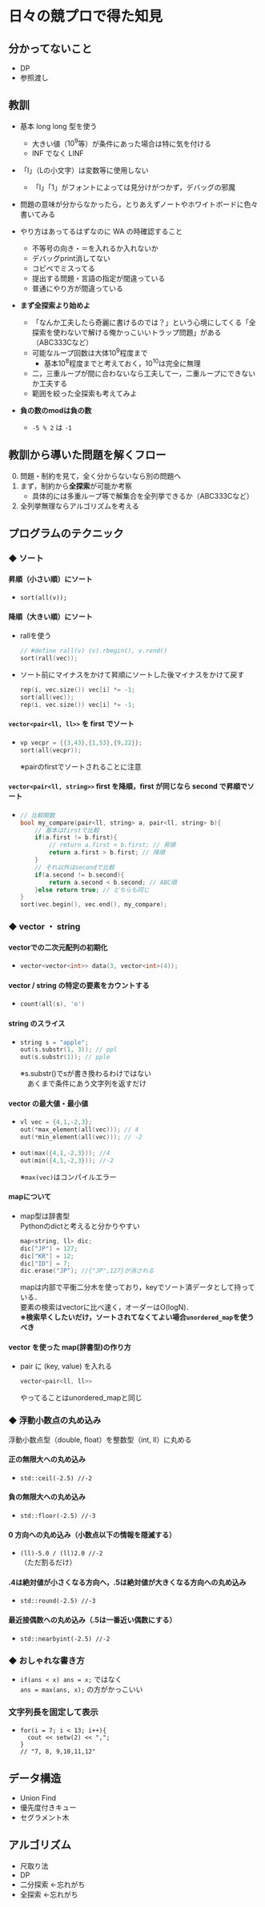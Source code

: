 # 日々の競プロで得た知見

## 分かってないこと

- DP
- 参照渡し

## 教訓

- 基本 long long 型を使う
  - 大きい値（$10^9$等）が条件にあった場合は特に気を付ける
  - INF でなく LINF

- 「l」（Lの小文字）は変数等に使用しない
  - 「l」「1」がフォントによっては見分けがつかず，デバッグの邪魔

- 問題の意味が分からなかったら，とりあえずノートやホワイトボードに色々書いてみる

- やり方はあってるはずなのに WA の時確認すること
  - 不等号の向き・＝を入れるか入れないか
  - デバッグprint消してない
  - コピペでミスってる
  - 提出する問題・言語の指定が間違っている
  - 普通にやり方が間違っている

- **まず全探索より始めよ**
  - 「なんか工夫したら奇麗に書けるのでは？」という心境にしてくる「全探索を使わないで解ける俺かっこいいトラップ問題」がある（ABC333Cなど）
  - 可能なループ回数は大体$10^9$程度まで
    - 基本$10^8$程度までと考えておく，$10^10$は完全に無理
  - 二，三重ループが間に合わないなら工夫して一，二重ループにできないか工夫する
  - 範囲を絞った全探索も考えてみよ

- **負の数のmodは負の数**
  - `-5 % 2` は `-1`

## 教訓から導いた問題を解くフロー

0. 問題・制約を見て，全く分からないなら別の問題へ
1. まず，制約から**全探索**が可能か考察
    - 具体的には多重ループ等で解集合を全列挙できるか（ABC333Cなど）
2. 全列挙無理ならアルゴリズムを考える

## プログラムのテクニック

### ◆  ソート

#### 昇順（小さい順）にソート  

- `sort(all(v));`

#### 降順（大きい順）にソート  

- rallを使う
  ```cpp
  // #define rall(v) (v).rbegin(), v.rend()
  sort(rall(vec));
  ```
- ソート前にマイナスをかけて昇順にソートした後マイナスをかけて戻す
  ```cpp
  rep(i, vec.size()) vec[i] *= -1;
  sort(all(vec));
  rep(i, vec.size()) vec[i] *= -1;
  ```

#### `vector<pair<ll, ll>>` を first でソート  

- ```cpp
  vp vecpr = {{3,43},{1,53},{9,22}};
  sort(all(vecpr));
  ```
  ※pairのfirstでソートされることに注意

#### `vector<pair<ll, string>>` first を降順，first が同じなら second で昇順でソート
- ```cpp
  // 比較関数
  bool my_compare(pair<ll, string> a, pair<ll, string> b){
      // 基本はfirstで比較
      if(a.first != b.first){
          // return a.first < b.first; // 昇順
          return a.first > b.first; // 降順
      }
      // それ以外はsecondで比較
      if(a.second != b.second){
          return a.second < b.second; // ABC順
      }else return true; // どちらも同じ
  }
  sort(vec.begin(), vec.end(), my_compare);
  ```

### ◆ vector ・ string

#### vectorでの二次元配列の初期化  

- ```cpp
  vector<vector<int>> data(3, vector<int>(4));
  ```

#### vector / string の特定の要素をカウントする  

- ```cpp
  count(all(s), 'o')
  ```

#### string のスライス 

- ```cpp
  string s = "apple";
  out(s.substr(1, 3)); // ppl
  out(s.substr(1)); // pple
  ```
  ※s.substr()でsが書き換わるわけではない  
  　あくまで条件にあう文字列を返すだけ

#### vector の最大値・最小値  

- ```cpp
  vl vec = {4,1,-2,3};
  out(*max_element(all(vec))); // 4
  out(*min_element(all(vec))); // -2
  ```

- ```cpp
  out(max({4,1,-2,3})); //4
  out(min({4,1,-2,3})); //-2
  ```
  ※`max(vec)`はコンパイルエラー

#### mapについて

- map型は辞書型  
  Pythonのdictと考えると分かりやすい  
  ```cpp
  map<string, ll> dic;
  dic["JP"] = 127;
  dic["KR"] = 12;
  dic["ID"] = 7;
  dic.erase("JP"); //{"JP",127}が消される
  ```
  mapは内部で平衡二分木を使っており，keyでソート済データとして持っている．  
  要素の検索はvectorに比べ速く，オーダーはO(logN)．  
  **※検索早くしたいだけ，ソートされてなくてよい場合`unordered_map`を使うべき**

#### vector を使った map(辞書型)の作り方

- pair に (key, value) を入れる  
  ```cpp
  vector<pair<ll, ll>>
  ```
  やってることはunordered_mapと同じ

### ◆ 浮動小数点の丸め込み

浮動小数点型（double, float）を整数型（int, ll）に丸める

#### 正の無限大への丸め込み

- `std::ceil(-2.5) //-2`

#### 負の無限大への丸め込み

- `std::floor(-2.5) //-3`

#### 0 方向への丸め込み（小数点以下の情報を隠滅する）

- `(ll)-5.0 / (ll)2.0 //-2`  
（ただ割るだけ）

#### .4は絶対値が小さくなる方向へ，.5は絶対値が大きくなる方向への丸め込み

- `std::round(-2.5) //-3`

#### 最近接偶数への丸め込み（.5は一番近い偶数にする）

- `std::nearbyint(-2.5) //-2`

### ◆ おしゃれな書き方

- `if(ans < x) ans = x;` ではなく  
`ans = max(ans, x);` の方がかっこいい

### 文字列長を固定して表示

- ```
  for(i = 7; i < 13; i++){
    cout << setw(2) << ",";
  }
  // "7, 8, 9,10,11,12"
  ```

## データ構造

- Union Find
- 優先度付きキュー
- セグラメント木

## アルゴリズム

- 尺取り法
- DP
- 二分探索 ←忘れがち
- 全探索 ←忘れがち
